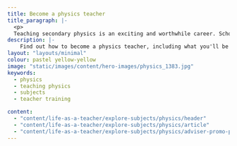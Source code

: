 ```yaml
---
title: Become a physics teacher
title_paragraph: |-
  <p>
  Teaching secondary physics is an exciting and worthwhile career. Schools need more specialist physics teachers, so it's a great choice of subject.</p> 
description: |-
    Find out how to become a physics teacher, including what you'll be teaching and what funding is available to help you train.
layout: "layouts/minimal"
colour: pastel yellow-yellow
image: "static/images/content/hero-images/physics_1383.jpg"
keywords:
  - physics
  - teaching physics
  - subjects
  - teacher training

content:
  - "content/life-as-a-teacher/explore-subjects/physics/header"
  - "content/life-as-a-teacher/explore-subjects/physics/article"
  - "content/life-as-a-teacher/explore-subjects/physics/adviser-promo-physics"
---
```

